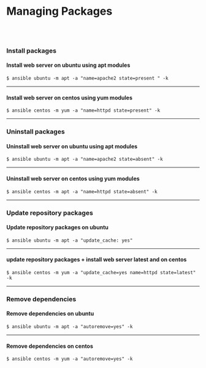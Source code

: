 # Managing Packages
<br><br>
### Install packages
#### Install web server on ubuntu using apt modules
```
$ ansible ubuntu -m apt -a "name=apache2 state=present " -k
```
---
#### Install web server on centos using yum modules
```
$ ansible centos -m yum -a "name=httpd state=present" -k
``` 
---
### Uninstall packages
#### Uninstall web server on ubuntu using apt modules
```
$ ansible ubuntu -m apt -a "name=apache2 state=absent" -k
```
---
#### Uninstall web server on centos using yum modules
```
$ ansible centos -m apt -a "name=httpd state=absent" -k
```
---
### Update repository packages
#### Update repository packages on ubuntu
```
$ ansible ubuntu -m apt -a "update_cache: yes"
```
---
####  update repository packages + install web server latest and on centos
```
$ ansible centos -m yum -a "update_cache=yes name=httpd state=latest" -k
```
---
### Remove dependencies 
#### Remove dependencies on ubuntu
```
$ ansible ubuntu -m apt -a "autoremove=yes" -k
```
---
#### Remove dependencies on centos
```
$ ansible centos -m yum -a "autoremove=yes" -k
